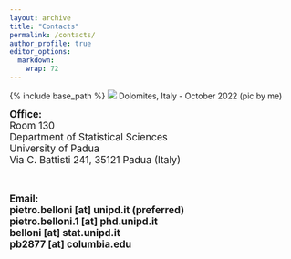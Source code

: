 ```yaml
---
layout: archive
title: "Contacts"
permalink: /contacts/
author_profile: true
editor_options: 
  markdown: 
    wrap: 72
---
```


{% include base_path %} <img src="/images/dolomites.jpeg"/> Dolomites,
Italy - October 2022 (pic by me)

<font style="font-size:17px"> <b>Office:</b> <br> Room 130<br/>
Department of Statistical Sciences <br/> University of Padua<br/> Via C.
Battisti 241, 35121 Padua (Italy) <br/>

<br>

<b>Email:<br/> pietro.belloni [at] unipd.it
(preferred)<br/>pietro.belloni.1 [at] phd.unipd.it<br/>belloni [at]
stat.unipd.it<br/> pb2877 [at] columbia.edu </font>

<br/>
